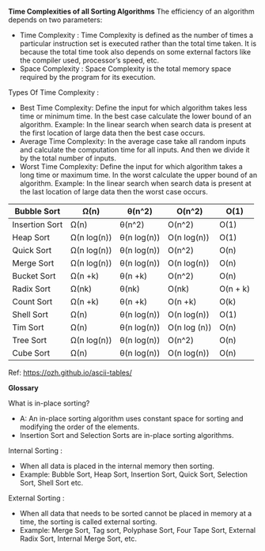 **Time Complexities of all Sorting Algorithms**
The efficiency of an algorithm depends on two parameters:

* Time Complexity : Time Complexity is defined as the number of times a particular instruction set is executed rather than the total time taken. It is because the total time took also depends on some external factors like the compiler used, processor’s speed, etc.
* Space Complexity : Space Complexity is the total memory space required by the program for its execution.

Types Of Time Complexity :

* Best Time Complexity: Define the input for which algorithm takes less time or minimum time. In the best case calculate the lower bound of an algorithm. Example: In the linear search when search data is present at the first location of large data then the best case occurs.
* Average Time Complexity: In the average case take all random inputs and calculate the computation time for all inputs.
And then we divide it by the total number of inputs.
* Worst Time Complexity: Define the input for which algorithm takes a long time or maximum time. In the worst calculate the upper bound of an algorithm. Example: In the linear search when search data is present at the last location of large data then the worst case occurs.


|  Bubble Sort   |    Ω(n)     |   θ(n^2)    |    O(n^2)    |   O(1)   |
|----------------|-------------|-------------|--------------|----------|
| Insertion Sort | Ω(n)        | θ(n^2)      | O(n^2)       | O(1)     |
| Heap Sort      | Ω(n log(n)) | θ(n log(n)) | O(n log(n))  | O(1)     |
| Quick Sort     | Ω(n log(n)) | θ(n log(n)) | O(n^2)       | O(n)     |
| Merge Sort     | Ω(n log(n)) | θ(n log(n)) | O(n log(n))  | O(n)     |
| Bucket Sort    | Ω(n +k)     | θ(n +k)     | O(n^2)       | O(n)     |
| Radix Sort     | Ω(nk)       | θ(nk)       | O(nk)        | O(n + k) |
| Count Sort     | Ω(n +k)     | θ(n +k)     | O(n +k)      | O(k)     |
| Shell Sort     | Ω(n)        | θ(n log(n)) | O(n log(n))  | O(1)     |
| Tim Sort       | Ω(n)        | θ(n log(n)) | O(n log (n)) | O(n)     |
| Tree Sort      | Ω(n log(n)) | θ(n log(n)) | O(n^2)       | O(n)     |
| Cube Sort      | Ω(n)        | θ(n log(n)) | O(n log(n))  | O(n)     |

Ref: https://ozh.github.io/ascii-tables/

**Glossary**


What is in-place sorting?
* A: An in-place sorting algorithm uses constant space for sorting and modifying the order of the elements. 
* Insertion Sort and Selection Sorts are in-place sorting algorithms.

 Internal Sorting :
* When all data is placed in the internal memory then sorting.
* Example: Bubble Sort, Heap Sort, Insertion Sort, Quick Sort, Selection Sort, Shell Sort  etc.

External Sorting :
* When all data that needs to be sorted cannot be placed in memory at a time, the sorting is called external sorting.
* Example: Merge Sort, Tag sort, Polyphase Sort, Four Tape Sort, External Radix Sort, Internal Merge Sort, etc.
